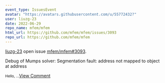 ```yaml
---
event_type: IssuesEvent
avatar: "https://avatars.githubusercontent.com/u/55772432?"
user: liuzg-23
date: 2022-06-29
repo_name: mfem/mfem
html_url: https://github.com/mfem/mfem/issues/3093
repo_url: https://github.com/mfem/mfem
---
```


<a href='https://github.com/liuzg-23' target='_blank'>liuzg-23</a> open issue <a href='https://github.com/mfem/mfem/issues/3093' target='_blank'>mfem/mfem#3093</a>.

<p>Debug of Mumps solver: Segmentation fault: address not mapped to object at address </p><small>Hello,...</small><a href='https://github.com/mfem/mfem/issues/3093' target='_blank'>View Comment</a>